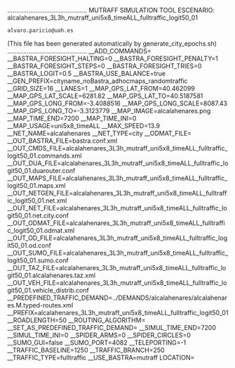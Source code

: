 .............................................
    MUTRAFF SIMULATION TOOL
    ESCENARIO: alcalahenares_3L3h_mutraff_uni5x8_timeALL_fulltraffic_logit50_01

    alvaro.paricio@uah.es
(This file has been generated automatically by generate_city_epochs.sh)
.............................................
__ADD_COMMANDS=
__BASTRA_FORESIGHT_HALTING=0
__BASTRA_FORESIGHT_PENALTY=1
__BASTRA_FORESIGHT_STEPS=0
__BASTRA_FORESIGHT_TRIES=0
__BASTRA_LOGIT=0.5
__BASTRA_USE_BALANCE=true
__GEN_PREFIX=cityname_noBastra_adhocmaps_randomtraffic
__GRID_SIZE=16
__LANES=1
__MAP_GPS_LAT_FROM=40.462099
__MAP_GPS_LAT_SCALE=6281.82
__MAP_GPS_LAT_TO=40.5187581
__MAP_GPS_LONG_FROM=-3.4088516
__MAP_GPS_LONG_SCALE=8087.43
__MAP_GPS_LONG_TO=-3.3123779
__MAP_IMAGE=alcalahenares.png
__MAP_TIME_END=7200
__MAP_TIME_INI=0
__MAP_USAGE=uni5x8_timeALL
__MAX_SPEED=13.9
__NET_NAME=alcalahenares
__NET_TYPE=city
__ODMAT_FILE=
__OUT_BASTRA_FILE=bastra.conf.xml
__OUT_CMDS_FILE=alcalahenares_3L3h_mutraff_uni5x8_timeALL_fulltraffic_logit50_01.commands.xml
__OUT_DUA_FILE=alcalahenares_3L3h_mutraff_uni5x8_timeALL_fulltraffic_logit50_01.duarouter.conf
__OUT_MAPS_FILE=alcalahenares_3L3h_mutraff_uni5x8_timeALL_fulltraffic_logit50_01.maps.xml
__OUT_NETGEN_FILE=alcalahenares_3L3h_mutraff_uni5x8_timeALL_fulltraffic_logit50_01.net.xml
__OUT_NET_FILE=alcalahenares_3L3h_mutraff_uni5x8_timeALL_fulltraffic_logit50_01.net.city.conf
__OUT_ODMAT_FILE=alcalahenares_3L3h_mutraff_uni5x8_timeALL_fulltraffic_logit50_01.odmat.xml
__OUT_OD_FILE=alcalahenares_3L3h_mutraff_uni5x8_timeALL_fulltraffic_logit50_01.od.conf
__OUT_SUMO_FILE=alcalahenares_3L3h_mutraff_uni5x8_timeALL_fulltraffic_logit50_01.sumo.conf
__OUT_TAZ_FILE=alcalahenares_3L3h_mutraff_uni5x8_timeALL_fulltraffic_logit50_01.alcalahenares.taz.xml
__OUT_VEH_FILE=alcalahenares_3L3h_mutraff_uni5x8_timeALL_fulltraffic_logit50_01.vehicle_distrib.conf
__PREDEFINED_TRAFFIC_DEMAND=../DEMANDS/alcalahenares/alcalahenares.M.typed-routes.xml
__PREFIX=alcalahenares_3L3h_mutraff_uni5x8_timeALL_fulltraffic_logit50_01
__ROADLENGTH=50
__ROUTING_ALGORITHM=
__SET_AS_PREDEFINED_TRAFFIC_DEMAND=
__SIMUL_TIME_END=7200
__SIMUL_TIME_INI=0
__SPIDER_ARMS=0
__SPIDER_CIRCLES=0
__SUMO_GUI=false
__SUMO_PORT=4082
__TELEPORTING=-1
__TRAFFIC_BASELINE=1250
__TRAFFIC_BRANCH=250
__TRAFFIC_TYPE=fulltraffic
__USE_BASTRA=mutraff
LOCATION=    <location netOffset="-465343.12,-4479111.07" convBoundary="0.00,0.00,8087.43,6281.82" origBoundary="-3.408842,40.462103,-3.312420,40.518754" projParameter="+proj=utm +zone=30 +ellps=WGS84 +datum=WGS84 +units=m +no_defs"/>
